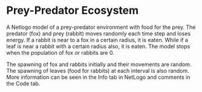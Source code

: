 # Prey-Predator Ecosystem

A Netlogo model of a prey-predator environment with food for the prey. The predator (fox) and prey (rabbit) moves randomly each time step and loses energy. If a rabbit is near to a fox in a certain radius, it is eaten. While if a leaf is near a rabbit with a certain radius also, it is eaten. The model stops when the population of fox or rabbits are 0.

The spawning of fox and rabbits initially and their movements are random. The spawning of leaves (food for rabbits) at each interval is also random. More information can be seen in the Info tab in NetLogo and comments in the Code tab.
